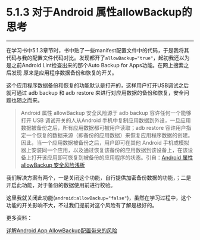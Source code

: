 # 5.1.3 对于Android 属性allowBackup的思考

***

在学习书中5.1.3章节时，书中贴了一些manifest配置文件中的代码，于是我将其代码与我的配置文件代码对比。发现都开了`allowBackup="true"`，起初我还以为是之前Android Lint检查出来的那个Auto Backup for Apps功能。在网上搜索之后发现 原来是应用程序数据备份和恢复的开关。

这个应用程序数据备份和恢复的功能默认是打开的，这样用户打开USB调试之后就可通过 adb backup 和 adb restore 来进行对应用数据的备份和恢复，安全问题也随之而来。

> Android 属性 allowBackup 安全风险源于 adb backup 容许任何一个能够打开 USB 调试开关的人从Android 手机中复制应用数据到外设，一旦应用数据被备份之后，所有应用数据都可被用户读取；adb restore 容许用户指定一个恢复的数据来源（即备份的应用数据）来恢复应用程序数据的创建。因此，当一个应用数据被备份之后，用户即可在其他 Android 手机或模拟器上安装同一个应用，以及通过恢复该备份的应用数据到该设备上，在该设备上打开该应用即可恢复到被备份的应用程序的状态。引自：[Android 属性 allowBackup 安全风险浅析](https://segmentfault.com/a/1190000002590577)



我们解决方案有两个，一是关闭这个功能，自行提供加密备份数据的功能，；二是开启此功能，对于备份的数据使用前进行校验。

这里我就关闭此功能(`android:allowBackup="false"`)，虽然在学习过程中，这个功能的开关影响不大，不过我们提前对这个风险有了解是极好的。

更多资料：

[详解Android App AllowBackup配置带来的风险](https://sobug.com/article/detail/16)

